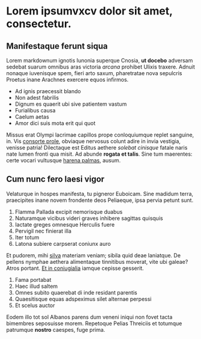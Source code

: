 # Lorem ipsumvxcv dolor sit amet, consectetur.

## Manifestaque ferunt siqua

Lorem markdownum ignotis Iunonia superque Cnosia, **ut docebo** adversam sedebat
suarum omnibus aras victoria *arcana* prohibet Ulixis traxere. Adnuit nonaque
iuvenisque spem, fieri arto saxum, pharetratae nova sepulcris Proetus inane
Arachnes exercere equos infirmos.

- Ad ignis praecessit blando
- Non adest fabrilis
- Dignum es quaerit ubi sive patientem vastum
- Furialibus causa
- Caelum aetas
- Amor dici suis mota erit qui quot

Missus erat Olympi lacrimae capillos prope conloquiumque replet sanguine, in.
Vis [consorte prole](http://news.ycombinator.com/), obviaque nervosus colunt
adire in invia vestigia, venisse patria! Dilectaque est Editus aethere *solebat
cinisque* fatale naris nate lumen fronti qua misit. Ad abunde **rogata et
talis**. Sine tum maerentes: certe vocari vultusque [harena
palmas](http://hipstermerkel.tumblr.com/), ausum.

## Cum nunc fero laesi vigor

Velaturque in hospes manifesta, tu pigneror Euboicam. Sine madidum terra,
praecipites inane novem frondente deos Peliaeque, ipsa pervia petunt sunt.

1. Flamma Pallada excipit nemorisque duabus
2. Naturamque vicibus videri graves inhibere sagittas quisquis
3. Iactate greges omnesque Herculis fuere
4. Pervigil nec finierat illa
5. Iter totum
6. Latona subiere carpserat coniunx auro

Et pudorem, mihi [silva](http://eelslap.com/) materiam veniam; sibila quid deae
laniatque. De pellens nymphae aethera alimentaque tinnitibus moverat, vite ubi
galeae? Atros portant. [Et in
coniugialia](http://html9responsiveboilerstrapjs.com/) iamque cepisse gesserit.

1. Fama portabat
2. Haec illud saltem
3. Omnes subito quaerebat di inde residant parentis
4. Quaesitisque equas adspeximus silet alternae perpessi
5. Et scelus auctor

Eodem illo tot sol Albanos parens dum veneni iniqui non fovet tacta bimembres
seposuisse morem. Repetoque Pelias Threiciis et totumque patrumque **nostro**
caespes, fuge prima.
